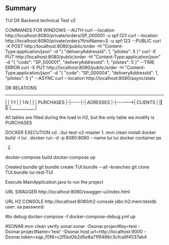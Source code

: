 ## Summary

TUI DX Backend technical Test v2

COMMANDS FOR WINDOWS
--AUTH
curl --location http://localhost:8080/private/orders/SP_000001 -u spf:123
curl --location http://localhost:8080/private/orders?firstName=S -u spf:123
--PUBLIC
curl -X POST http://localhost:8080/public/order -H "Content-Type:application/json" -d "{ \"deliveryAddressId\": 1, \"pilotes\": 5 }"
curl -X PUT http://localhost:8080/public/order -H "Content-Type:application/json" -d "{ \"code\": \"SP_000001\", \"deliveryAddressId\": 1, \"pilotes\": 5 }"
--TIME ERROR
curl -X PUT http://localhost:8080/public/order -H "Content-Type:application/json" -d "{ \"code\": \"SP_000004\", \"deliveryAddressId\": 1, \"pilotes\": 5 }"
--ASYNC
curl --location http://localhost:8080/async/stats

DB RELATIONS
 ____________           ____________           ____________
|            |   1:1   |            |   1:N   |            |
| PURCHASES  |-|-----|-|  ADRESSES  |-|------>|  CLIENTS   |
|____________|         |____________|         |____________|  

All tables are filled during the load in H2, but the only table we modify is PURCHASES

DOCKER EXECUTION
cd ..\tui-test-v2-master
1.
mvn clean install
docker build -t tui .
docker run -d -p 8080:8080 --name tui tui
docker container ps

2.
docker-compose build
docker-compose up

Created bundle 
git bundle create TUI.bundle --all –branches
git clone TUI.bundle tui-test-TUI

Execute MainApplication.java to run the project

URL SWAGGER
http://localhost:8080/swagger-ui/index.html

URL H2 CONSOLE
http://localhost:8080/h2-console
jdbc:h2:mem:testdb
user: sa
password:

#to debug
docker-compose -f docker-compose-debug.yml up

#SONAR
mvn clean verify sonar:sonar -Dsonar.projectKey=test -Dsonar.projectName='test' -Dsonar.host.url=http://localhost:9000 -Dsonar.token=sqp_f0f8>c2f5bd2b2d5e8a71f6486c3cfca9f4537ab4